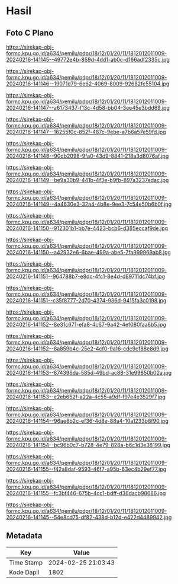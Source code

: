 # Hasil

## Foto C Plano

https://sirekap-obj-formc.kpu.go.id/a634/pemilu/pdpr/18/12/01/20/11/1812012011009-20240216-141145--49772e4b-859d-4dd1-ab0c-d166adf2335c.jpg

https://sirekap-obj-formc.kpu.go.id/a634/pemilu/pdpr/18/12/01/20/11/1812012011009-20240216-141146--19071d79-6e62-4069-8009-92682fc55104.jpg

https://sirekap-obj-formc.kpu.go.id/a634/pemilu/pdpr/18/12/01/20/11/1812012011009-20240216-141147--a6173437-f13c-4d58-bb04-3ee45e3bdd69.jpg

https://sirekap-obj-formc.kpu.go.id/a634/pemilu/pdpr/18/12/01/20/11/1812012011009-20240216-141147--16255f0c-852f-487c-9ebe-a7b6a57e59fd.jpg

https://sirekap-obj-formc.kpu.go.id/a634/pemilu/pdpr/18/12/01/20/11/1812012011009-20240216-141148--90db2098-9fa0-43d9-8841-218a3d8076af.jpg

https://sirekap-obj-formc.kpu.go.id/a634/pemilu/pdpr/18/12/01/20/11/1812012011009-20240216-141149--be9a30b9-441b-4f3e-b9fb-897a3237edac.jpg

https://sirekap-obj-formc.kpu.go.id/a634/pemilu/pdpr/18/12/01/20/11/1812012011009-20240216-141149--4a4630e3-32a4-4b8e-9ee3-7c54e50b6b0f.jpg

https://sirekap-obj-formc.kpu.go.id/a634/pemilu/pdpr/18/12/01/20/11/1812012011009-20240216-141150--912301b1-bb7e-4423-bcb6-d385eccaf9de.jpg

https://sirekap-obj-formc.kpu.go.id/a634/pemilu/pdpr/18/12/01/20/11/1812012011009-20240216-141150--a42932e6-6bae-499a-abe5-7fa999969ab8.jpg

https://sirekap-obj-formc.kpu.go.id/a634/pemilu/pdpr/18/12/01/20/11/1812012011009-20240216-141151--964788b7-e8dc-4fc1-8e4d-d89711dc74bf.jpg

https://sirekap-obj-formc.kpu.go.id/a634/pemilu/pdpr/18/12/01/20/11/1812012011009-20240216-141151--c35f8777-2d70-4374-936d-9415fa3c0198.jpg

https://sirekap-obj-formc.kpu.go.id/a634/pemilu/pdpr/18/12/01/20/11/1812012011009-20240216-141152--8e31c671-efa8-4c67-9a42-4ef080faa6b5.jpg

https://sirekap-obj-formc.kpu.go.id/a634/pemilu/pdpr/18/12/01/20/11/1812012011009-20240216-141152--8a859b4c-25e2-4cf0-9a16-cdc9cf88e8d9.jpg

https://sirekap-obj-formc.kpu.go.id/a634/pemilu/pdpr/18/12/01/20/11/1812012011009-20240216-141153--874396da-585d-49bd-ac88-31e99850b02a.jpg

https://sirekap-obj-formc.kpu.go.id/a634/pemilu/pdpr/18/12/01/20/11/1812012011009-20240216-141153--e2eb652f-a22a-4c55-a9df-f97e4e3529f7.jpg

https://sirekap-obj-formc.kpu.go.id/a634/pemilu/pdpr/18/12/01/20/11/1812012011009-20240216-141154--96ae8b2c-ef36-4d8e-88a4-10a1233b8f90.jpg

https://sirekap-obj-formc.kpu.go.id/a634/pemilu/pdpr/18/12/01/20/11/1812012011009-20240216-141154--bc96b0c7-b728-4e79-828a-b6c1d3e38199.jpg

https://sirekap-obj-formc.kpu.go.id/a634/pemilu/pdpr/18/12/01/20/11/1812012011009-20240216-141155--f42a8daf-9593-46f7-a95b-63ec4b29ef77.jpg

https://sirekap-obj-formc.kpu.go.id/a634/pemilu/pdpr/18/12/01/20/11/1812012011009-20240216-141155--fc3bf446-675b-4cc1-bdff-d36dacb98686.jpg

https://sirekap-obj-formc.kpu.go.id/a634/pemilu/pdpr/18/12/01/20/11/1812012011009-20240216-141145--54e8cd75-df82-438d-b12d-e422d4489942.jpg


## Metadata

| Key        | Value               |
| ---------- | ------------------- |
| Time Stamp | 2024-02-25 21:03:43 |
| Kode Dapil | 1802                |



